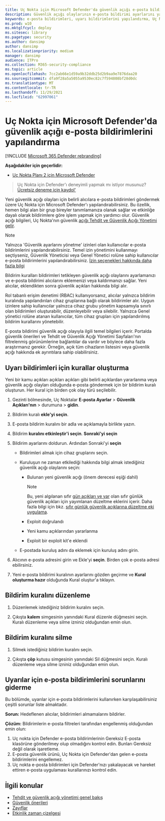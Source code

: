 ```yaml
---
title: Uç Nokta için Microsoft Defender'da güvenlik açığı e-posta bildirimlerini yapılandırma
description: Güvenlik açığı olaylarının e-posta bildirimi ayarlarını yapılandırmak için Uç Nokta için Microsoft Defender'ı kullanın.
keywords: e-posta bildirimleri, uyarı bildirimlerini yapılandırma, Uç Nokta için Microsoft Defender, Uç nokta bildirimleri için Microsoft Defender, Uç nokta uyarıları için Microsoft Defender, windows enterprise, windows eğitimi
ms.prod: w10
ms.mktglfcycl: deploy
ms.sitesec: library
ms.pagetype: security
ms.author: dansimp
author: dansimp
ms.localizationpriority: medium
manager: dansimp
audience: ITPro
ms.collection: M365-security-compliance
ms.topic: article
ms.openlocfilehash: 7cc2ab66e1d59a9b32ddb25d2b9aa9e7876daa20
ms.sourcegitcommit: dfa9f28a5a5055a9530ec82c7f594808bf28d0dc
ms.translationtype: MT
ms.contentlocale: tr-TR
ms.lasthandoff: 11/29/2021
ms.locfileid: "62997061"
---
```

# <a name="configure-vulnerability-email-notifications-in-microsoft-defender-for-endpoint"></a>Uç Nokta için Microsoft Defender'da güvenlik açığı e-posta bildirimlerini yapılandırma

[!INCLUDE [Microsoft 365 Defender rebranding](../../includes/microsoft-defender.md)]

**Aşağıdakiler için geçerlidir:**
- [Uç Nokta Planı 2 için Microsoft Defender](https://go.microsoft.com/fwlink/p/?linkid=2154037)

> Uç Nokta için Defender'ı deneyimli yapmak mı istiyor musunuz? [Ücretsiz deneme için kaydol'](https://signup.microsoft.com/create-account/signup?products=7f379fee-c4f9-4278-b0a1-e4c8c2fcdf7e&ru=https://aka.ms/MDEp2OpenTrial?ocid=docs-wdatp-emailconfig-abovefoldlink)

Yeni güvenlik açığı olayları için belirli alıcılara e-posta bildirimleri göndermek üzere Uç Nokta için Microsoft Defender'ı yapılandırabilirsiniz. Bu özellik, hemen bilgi alan bir grup bireyler tanımlamanıza olanak sağlar ve etkinliğe dayalı olarak bildirimlere göre işlem yapmak için yardımcı olur. Güvenlik açığı bilgileri, Uç Nokta'nın güvenlik [açığı Tehdit ve Güvenlik Açığı Yönetimi gelir](next-gen-threat-and-vuln-mgt.md).

> [!NOTE]
> Yalnızca 'Güvenlik ayarlarını yönetme' izinleri olan kullanıcılar e-posta bildirimlerini yapılandırabilirsiniz. Temel izin yönetimini kullanmayı seçtiyseniz, Güvenlik Yöneticisi veya Genel Yönetici rolüne sahip kullanıcılar e-posta bildirimlerini yapılandırabilirsiniz. [İzin seçenekleri hakkında daha fazla bilgi](user-roles.md)

Bildirim kuralları bildirimleri tetikleyen güvenlik açığı olaylarını ayarlamanızı ve e-posta bildirimi alıcılarını eklemenizi veya kaldırmanızı sağlar. Yeni alıcılar, eklendikten sonra güvenlik açıkları hakkında bilgi alır.

Rol tabanlı erişim denetimi (RBAC) kullanıyorsanız, alıcılar yalnızca bildirim kuralında yapılandırılan cihaz gruplarına bağlı olarak bildirimler alır.
Uygun izinlere sahip kullanıcılar yalnızca cihaz grubu yönetim kapsamıyla sınırlı olan bildirimleri oluşturabilir, düzenleyebilir veya silebilir. Yalnızca Genel yönetici rolüne atanan kullanıcılar, tüm cihaz grupları için yapılandırılmış bildirim kurallarını yönetebilir.

E-posta bildirimi güvenlik açığı olayıyla ilgili temel bilgileri içerir. Portalda güvenlik önerileri ve Tehdit ve Güvenlik Açığı Yönetimi Sayfaları'nın filtrelenmiş görünümlerine [](tvm-security-recommendation.md) bağlantılar da vardır ve [](tvm-weaknesses.md) böylece daha fazla araştırmanız gerekir. Örneğin, açık tüm cihazların listesini veya güvenlik açığı hakkında ek ayrıntılara sahip olabilirsiniz.

## <a name="create-rules-for-alert-notifications"></a>Uyarı bildirimleri için kurallar oluşturma

Yeni bir kamu açıkları açıkları açıkları gibi belirli açıklardan yararlanma veya güvenlik açığı olayları olduğunda e-posta göndermek için bir bildirim kuralı oluşturun. Her kural için birden çok olay türü seçilebilir.

1. Gezinti bölmesinde, Uç Noktalar **E-posta Ayarlar** \> **Güvenlik** **Açıkları'nın** \> durumuna \> **gidin**.

2. Bildirim kuralı **ekle'yi seçin**.

3. E-posta bildirim kuralını bir adla ve açıklamayla birlikte yazın.

4. Bildirim **kuralını etkinleştir'i seçin**. **Sonraki'yi seçin**

5. Bildirim ayarlarını doldurun. Ardından Sonraki'yi **seçin**

    - Bildirimleri almak için cihaz gruplarını seçin.
    - Kuruluşun ne zaman etkilediği hakkında bilgi almak istediğiniz güvenlik açığı olaylarını seçin:
        - Bulunan yeni güvenlik açığı (önem derecesi eşiği dahil)

            > [!NOTE]
            > Bu, yeni algılanan sıfır [gün açıkları ve var](tvm-zero-day-vulnerabilities.md) olan sıfır günlük güvenlik açıkları için yayımlanan düzeltme eklerini içerir. Daha fazla bilgi için bkz. [sıfır günlük güvenlik açıklarına düzeltme eki uygulama](tvm-zero-day-vulnerabilities.md#patching-zero-day-vulnerabilities).

        - Exploit doğrulandı
        - Yeni kamu açıklarından yararlanma
        - Exploit bir exploit kit'e eklendi

    - E-postada kuruluş adını da eklemek için kuruluş adını girin.

6. Alıcının e-posta adresini girin ve Ekle'yi **seçin**. Birden çok e-posta adresi ebilirsiniz.

7. Yeni e-posta bildirimi kuralının ayarlarını gözden geçirme ve **Kural oluşturma hazır** olduğunda Kural oluştur'a tıklayın.

## <a name="edit-a-notification-rule"></a>Bildirim kuralını düzenleme

1. Düzenlemek istediğiniz bildirim kuralını seçin.

2. Çıkışta **kalem** simgesinin yanındaki Kural düzenle düğmesini seçin. Kuralı düzenleme veya silme izniniz olduğundan emin olun.

## <a name="delete-notification-rule"></a>Bildirim kuralını silme

1. Silmek istediğiniz bildirim kuralını seçin.

2. Çıkışta **çöp** kutusu simgesinin yanındaki Sil düğmesini seçin. Kuralı düzenleme veya silme izniniz olduğundan emin olun.

## <a name="troubleshoot-email-notifications-for-alerts"></a>Uyarılar için e-posta bildirimlerini sorunlarını giderme

Bu bölümde, uyarılar için e-posta bildirimlerini kullanırken karşılaşabilirsiniz çeşitli sorunlar liste almaktadır.

**Sorun:** Hedeflenen alıcılar, bildirimleri almamalarını bildirler.

**Çözüm:** Bildirimlerin e-posta filtreleri tarafından engellenmiş olduğundan emin olun:

1. Uç nokta için Defender e-posta bildirimlerinin Gereksiz E-posta klasörüne gönderilmey olup olmadığını kontrol edin. Bunları Gereksiz değil olarak işaretleme.
2. E-posta güvenlik ürünü, Uç Nokta için Defender'dan gelen e-posta bildirimlerini engellemez.
3. Uç nokta e-posta bildirimleri için Defender'nızı yakalayacak ve hareket ettiren e-posta uygulaması kurallarınızı kontrol edin.

## <a name="related-topics"></a>İlgili konular

- [Tehdit ve güvenlik açığı yönetimi genel bakış](next-gen-threat-and-vuln-mgt.md)
- [Güvenlik önerileri](tvm-security-recommendation.md)
- [Zayıflar](tvm-weaknesses.md)
- [Etkinlik zaman çizelgesi](threat-and-vuln-mgt-event-timeline.md)
